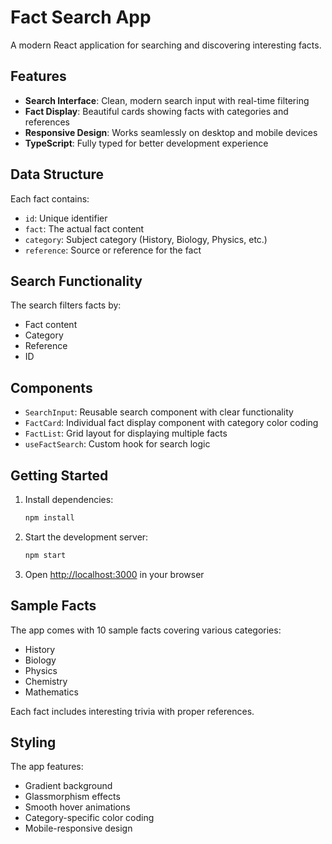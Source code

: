 # Fact Search App

A modern React application for searching and discovering interesting facts.

## Features

- **Search Interface**: Clean, modern search input with real-time filtering
- **Fact Display**: Beautiful cards showing facts with categories and references
- **Responsive Design**: Works seamlessly on desktop and mobile devices
- **TypeScript**: Fully typed for better development experience

## Data Structure

Each fact contains:
- `id`: Unique identifier
- `fact`: The actual fact content
- `category`: Subject category (History, Biology, Physics, etc.)
- `reference`: Source or reference for the fact

## Search Functionality

The search filters facts by:
- Fact content
- Category
- Reference
- ID

## Components

- `SearchInput`: Reusable search component with clear functionality
- `FactCard`: Individual fact display component with category color coding
- `FactList`: Grid layout for displaying multiple facts
- `useFactSearch`: Custom hook for search logic

## Getting Started

1. Install dependencies:
   ```bash
   npm install
   ```

2. Start the development server:
   ```bash
   npm start
   ```

3. Open [http://localhost:3000](http://localhost:3000) in your browser

## Sample Facts

The app comes with 10 sample facts covering various categories:
- History
- Biology
- Physics
- Chemistry
- Mathematics

Each fact includes interesting trivia with proper references.

## Styling

The app features:
- Gradient background
- Glassmorphism effects
- Smooth hover animations
- Category-specific color coding
- Mobile-responsive design
